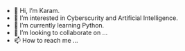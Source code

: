- 👋 Hi, I’m Karam.
- 👀 I’m interested in Cyberscurity and Artificial Intelligence.
- 🌱 I’m currently learning Python.
- 💞️ I’m looking to collaborate on ...
- 📫 How to reach me ...

<!---
alhouranikar/alhouranikar is a ✨ special ✨ repository because its `README.md` (this file) appears on your GitHub profile.
You can click the Preview link to take a look at your changes.
--->
